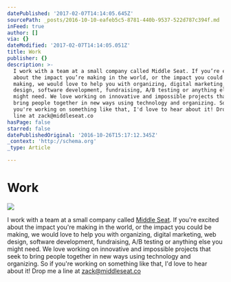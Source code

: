 ```yaml
---
datePublished: '2017-02-07T14:14:05.645Z'
sourcePath: _posts/2016-10-10-eafeb5c5-8781-440b-9537-522d787c394f.md
inFeed: true
author: []
via: {}
dateModified: '2017-02-07T14:14:05.051Z'
title: Work
publisher: {}
description: >-
  I work with a team at a small company called Middle Seat. If you’re excited
  about the impact you’re making in the world, or the impact you could be
  making, we would love to help you with organizing, digital marketing, web
  design, software development, fundraising, A/B testing or anything else you
  might need. We love working on innovative and impossible projects that seek to
  bring people together in new ways using technology and organizing. So if
  you're working on something like that, I'd love to hear about it! Drop me a
  line at zack@middleseat.co
hasPage: false
starred: false
datePublishedOriginal: '2016-10-26T15:17:12.345Z'
_context: 'http://schema.org'
_type: Article

---
```

# Work
![](https://the-grid-user-content.s3-us-west-2.amazonaws.com/7c0b0950-024a-4980-bf16-f2469051fbd3.jpg)

I work with a team at a small company called [Middle Seat][0]. If you're excited about the impact you're making in the world, or the impact you could be making, we would love to help you with organizing, digital marketing, web design, software development, fundraising, A/B testing or anything else you might need. We love working on innovative and impossible projects that seek to bring people together in new ways using technology and organizing. So if you're working on something like that, I'd love to hear about it! Drop me a line at [zack@middleseat.co][1]

[0]: http://middleseat.co/ "Middle Seat"
[1]: http://mailto:zack@middleseat.co/ "email link"